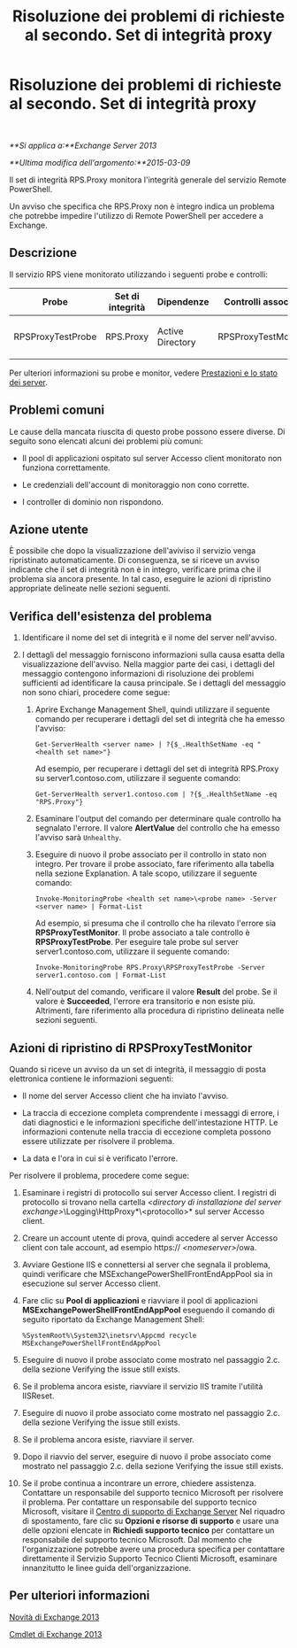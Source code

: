 ﻿---
title: Risoluzione dei problemi di richieste al secondo. Set di integrità proxy
TOCTitle: Risoluzione dei problemi di richieste al secondo. Set di integrità proxy
ms:assetid: a5058323-5d86-438a-ad4a-fa4292310e98
ms:mtpsurl: https://technet.microsoft.com/it-it/library/ms.exch.scom.rps.proxy(v=EXCHG.150)
ms:contentKeyID: 53275551
ms.date: 03/07/2017
mtps_version: v=EXCHG.150
ms.translationtype: MT
---

# Risoluzione dei problemi di richieste al secondo. Set di integrità proxy

 

_**Si applica a:**Exchange Server 2013_

_**Ultima modifica dell'argomento:**2015-03-09_

Il set di integrità RPS.Proxy monitora l'integrità generale del servizio Remote PowerShell.

Un avviso che specifica che RPS.Proxy non è integro indica un problema che potrebbe impedire l'utilizzo di Remote PowerShell per accedere a Exchange.

## Descrizione

Il servizio RPS viene monitorato utilizzando i seguenti probe e controlli:


<table>
<colgroup>
<col style="width: 25%" />
<col style="width: 25%" />
<col style="width: 25%" />
<col style="width: 25%" />
</colgroup>
<thead>
<tr class="header">
<th>Probe</th>
<th>Set di integrità</th>
<th>Dipendenze</th>
<th>Controlli associati</th>
</tr>
</thead>
<tbody>
<tr class="odd">
<td><p>RPSProxyTestProbe</p></td>
<td><p>RPS.Proxy</p></td>
<td><p>Active Directory</p></td>
<td><p>RPSProxyTestMonitor</p></td>
</tr>
</tbody>
</table>


Per ulteriori informazioni su probe e monitor, vedere [Prestazioni e lo stato dei server](https://technet.microsoft.com/it-it/library/jj150551\(v=exchg.150\)).

## Problemi comuni

Le cause della mancata riuscita di questo probe possono essere diverse. Di seguito sono elencati alcuni dei problemi più comuni:

  - Il pool di applicazioni ospitato sul server Accesso client monitorato non funziona correttamente.

  - Le credenziali dell'account di monitoraggio non cono corrette.

  - I controller di dominio non rispondono.

## Azione utente

È possibile che dopo la visualizzazione dell'aviviso il servizio venga ripristinato automaticamente. Di conseguenza, se si riceve un avviso indicante che il set di integrità non è in integro, verificare prima che il problema sia ancora presente. In tal caso, eseguire le azioni di ripristino appropriate delineate nelle sezioni seguenti.

## Verifica dell'esistenza del problema

1.  Identificare il nome del set di integrità e il nome del server nell'avviso.

2.  I dettagli del messaggio forniscono informazioni sulla causa esatta della visualizzazione dell'avviso. Nella maggior parte dei casi, i dettagli del messaggio contengono informazioni di risoluzione dei problemi sufficienti ad identificare la causa principale. Se i dettagli del messaggio non sono chiari, procedere come segue:
    
    1.  Aprire Exchange Management Shell, quindi utilizzare il seguente comando per recuperare i dettagli del set di integrità che ha emesso l'avviso:
        
            Get-ServerHealth <server name> | ?{$_.HealthSetName -eq "<health set name>"}
        
        Ad esempio, per recuperare i dettagli del set di integrità RPS.Proxy su server1.contoso.com, utilizzare il seguente comando:
        
            Get-ServerHealth server1.contoso.com | ?{$_.HealthSetName -eq "RPS.Proxy"}
    
    2.  Esaminare l'output del comando per determinare quale controllo ha segnalato l'errore. Il valore **AlertValue** del controllo che ha emesso l'avviso sarà `Unhealthy`.
    
    3.  Eseguire di nuovo il probe associato per il controllo in stato non integro. Per trovare il probe associato, fare riferimento alla tabella nella sezione Explanation. A tale scopo, utilizzare il seguente comando:
        
            Invoke-MonitoringProbe <health set name>\<probe name> -Server <server name> | Format-List
        
        Ad esempio, si presuma che il controllo che ha rilevato l'errore sia **RPSProxyTestMonitor**. Il probe associato a tale controllo è **RPSProxyTestProbe**. Per eseguire tale probe sul server server1.contoso.com, utilizzare il seguente comando:
        
            Invoke-MonitoringProbe RPS.Proxy\RPSProxyTestProbe -Server server1.contoso.com | Format-List
    
    4.  Nell'output del comando, verificare il valore **Result** del probe. Se il valore è **Succeeded**, l'errore era transitorio e non esiste più. Altrimenti, fare riferimento alla procedura di ripristino delineata nelle sezioni seguenti.

## Azioni di ripristino di RPSProxyTestMonitor

Quando si riceve un avviso da un set di integrità, il messaggio di posta elettronica contiene le informazioni seguenti:

  - Il nome del server Accesso client che ha inviato l'avviso.

  - La traccia di eccezione completa comprendente i messaggi di errore, i dati diagnostici e le informazioni specifiche dell'intestazione HTTP. Le informazioni contenute nella traccia di eccezione completa possono essere utilizzate per risolvere il problema.

  - La data e l'ora in cui si è verificato l'errore.

Per risolvere il problema, procedere come segue:

1.  Esaminare i registri di protocollo sui server Accesso client. I registri di protocollo si trovano nella cartella *\<directory di installazione del server exchange\>*\\Logging\\HttpProxy*\\\<protocollo\>* sul server Accesso client.

2.  Creare un account utente di prova, quindi accedere al server Accesso client con tale account, ad esempio https:// *\<nomeserver\>*/owa.

3.  Avviare Gestione IIS e connettersi al server che segnala il problema, quindi verificare che MSExchangePowerShellFrontEndAppPool sia in esecuzione sul server Accesso client.

4.  Fare clic su **Pool di applicazioni** e riavviare il pool di applicazioni **MSExchangePowerShellFrontEndAppPool** eseguendo il comando di seguito riportato da Exchange Management Shell:
    
        %SystemRoot%\System32\inetsrv\Appcmd recycle MSExchangePowerShellFrontEndAppPool

5.  Eseguire di nuovo il probe associato come mostrato nel passaggio 2.c. della sezione Verifying the issue still exists.

6.  Se il problema ancora esiste, riavviare il servizio IIS tramite l'utilità IISReset.

7.  Eseguire di nuovo il probe associato come mostrato nel passaggio 2.c. della sezione Verifying the issue still exists.

8.  Se il problema ancora esiste, riavviare il server.

9.  Dopo il riavvio del server, eseguire di nuovo il probe associato come mostrato nel passaggio 2.c. della sezione Verifying the issue still exists.

10. Se il probe continua a incontrare un errore, chiedere assistenza. Contattare un responsabile del supporto tecnico Microsoft per risolvere il problema. Per contattare un responsabile del supporto tecnico Microsoft, visitare il [Centro di supporto di Exchange Server](https://go.microsoft.com/fwlink/p/?linkid=180809) Nel riquadro di spostamento, fare clic su **Opzioni e risorse di supporto** e usare una delle opzioni elencate in **Richiedi supporto tecnico** per contattare un responsabile del supporto tecnico Microsoft. Dal momento che l'organizzazione potrebbe avere una procedura specifica per contattare direttamente il Servizio Supporto Tecnico Clienti Microsoft, esaminare innanzitutto le linee guida dell'organizzazione.

## Per ulteriori informazioni

[Novità di Exchange 2013](https://technet.microsoft.com/it-it/library/jj150540\(v=exchg.150\))

[Cmdlet di Exchange 2013](https://technet.microsoft.com/it-it/library/bb124413\(v=exchg.150\))

